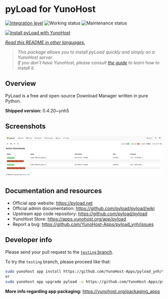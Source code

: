 <!--
N.B.: This README was automatically generated by <https://github.com/YunoHost/apps/tree/master/tools/readme_generator>
It shall NOT be edited by hand.
-->

# pyLoad for YunoHost

[![Integration level](https://apps.yunohost.org/badge/integration/pyload)](https://ci-apps.yunohost.org/ci/apps/pyload/)
![Working status](https://apps.yunohost.org/badge/state/pyload)
![Maintenance status](https://apps.yunohost.org/badge/maintained/pyload)

[![Install pyLoad with YunoHost](https://install-app.yunohost.org/install-with-yunohost.svg)](https://install-app.yunohost.org/?app=pyload)

*[Read this README in other languages.](./ALL_README.md)*

> *This package allows you to install pyLoad quickly and simply on a YunoHost server.*  
> *If you don't have YunoHost, please consult [the guide](https://yunohost.org/install) to learn how to install it.*

## Overview

PyLoad is a free and open-source Download Manager written in pure Python.


**Shipped version:** 0.4.20~ynh5

## Screenshots

![Screenshot of pyLoad](./doc/screenshots/sample.png)

## Documentation and resources

- Official app website: <https://pyload.net>
- Official admin documentation: <https://github.com/pyload/pyload/wiki>
- Upstream app code repository: <https://github.com/pyload/pyload>
- YunoHost Store: <https://apps.yunohost.org/app/pyload>
- Report a bug: <https://github.com/YunoHost-Apps/pyload_ynh/issues>

## Developer info

Please send your pull request to the [`testing` branch](https://github.com/YunoHost-Apps/pyload_ynh/tree/testing).

To try the `testing` branch, please proceed like that:

```bash
sudo yunohost app install https://github.com/YunoHost-Apps/pyload_ynh/tree/testing --debug
or
sudo yunohost app upgrade pyload -u https://github.com/YunoHost-Apps/pyload_ynh/tree/testing --debug
```

**More info regarding app packaging:** <https://yunohost.org/packaging_apps>
